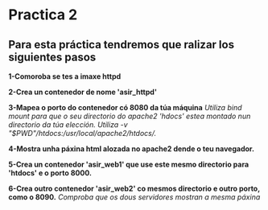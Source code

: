 # Practica 2

##  Para esta práctica tendremos que ralizar los siguientes pasos

**1-Comoroba se tes a imaxe httpd**

**2-Crea un contenedor de nome 'asir_httpd'**

**3-Mapea o porto do contenedor có 8080 da túa máquina**
    *Utiliza bind mount para que o seu directorio do apache2 'hdocs' estea montado nun directorio da túa elección.*
    _Utiliza -v "$PWD"/htdocs:/usr/local/apache2/htdocs/._

**4-Mostra unha páxina html alozada no apache2 dende o teu navegador.**

**5-Crea un contenedor 'asir_web1' que use este mesmo directorio para 'htdocs' e o porto 8000.**

**6-Crea outro contenedor 'asir_web2' co mesmos directorio e outro porto, como o 8090.**
    _Comproba que os dous servidores mostran a mesma páxina_
    